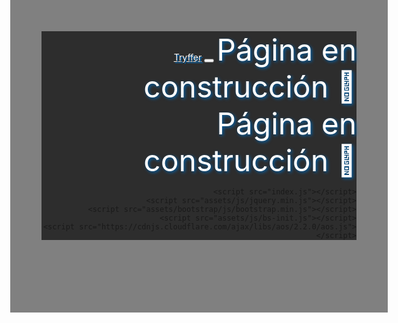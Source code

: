 <!DOCTYPE html>
<html style="text-align: right;">

<head>
    <meta charset="utf-8">
    <meta name="viewport" content="width=device-width, initial-scale=1.0, shrink-to-fit=no">
    <title>Tryffer</title>
    <link rel="stylesheet" href="assets/bootstrap/css/bootstrap.min.css">
    <link rel="stylesheet" href="https://cdnjs.cloudflare.com/ajax/libs/aos/2.2.0/aos.css">
    <link rel="stylesheet" href="assets/css/styles.css">
        <link rel="stylesheet" href="assets/css/Footer-Dark.css">
    
</head>
<body style="background: url(assets/img/Ciudad%20vector%202.png) fixed center bottom no-repeat ;  background-color: gray ; width: 100%; height: 400px;">
    <nav class="navbar navbar-light navbar-expand-lg" style="background-color: #2d2d2d">
        <a class="navbar-brand" style="text-shadow:2px 2px #025fa6; color: #ffffff" href="index.html">Tryffer</a>
            <button class="navbar-toggler" type="button" data-toggle="collapse" data-target="#navbarNav"       aria-controls="navbarNav" aria-expanded="false" aria-label="Toggle navigation">
            <span class="navbar-toggler-icon"></span>
            </button>
<font class="text-center" style="text-shadow:2px 2px 5px #025fa6; color: #ffffff" size="15px">Página en construcción 🧡</font>
<!--Container Tryffer Description-->
<div class="container">
    <div class="row">
        <div class="col-xl-9 mx-auto " class="w-25 p-3" >
            <font class="text-center" style="text-shadow:2px 2px 5px #025fa6; color: #ffffff" size="15px">Página en construcción 🧡</font>
        </div>
    </div>
</div>
<script src="https://code.jquery.com/jquery-3.5.1.slim.min.js" integrity="sha384-DfXdz2htPH0lsSSs5nCTpuj/zy4C+OGpamoFVy38MVBnE+IbbVYUew+OrCXaRkfj" crossorigin="anonymous">
</script>
<script src="https://cdn.jsdelivr.net/npm/popper.js@1.16.1/dist/umd/popper.min.js" integrity="sha384-9/reFTGAW83EW2RDu2S0VKaIzap3H66lZH81PoYlFhbGU+6BZp6G7niu735Sk7lN" crossorigin="anonymous">
</script>
<script src="https://cdn.jsdelivr.net/npm/bootstrap@4.5.3/dist/js/bootstrap.min.js" integrity="sha384-w1Q4orYjBQndcko6MimVbzY0tgp4pWB4lZ7lr30WKz0vr/aWKhXdBNmNb5D92v7s" crossorigin="anonymous">
</script>

    <script src="index.js"></script>
    <script src="assets/js/jquery.min.js"></script>
    <script src="assets/bootstrap/js/bootstrap.min.js"></script>
    <script src="assets/js/bs-init.js"></script>
    <script src="https://cdnjs.cloudflare.com/ajax/libs/aos/2.2.0/aos.js">
    </script>
</body>

</html>
